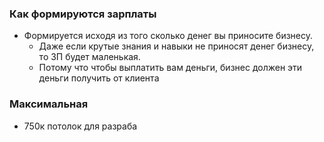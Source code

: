 ### Как формируются зарплаты
  - Формируется исходя из того сколько денег вы приносите бизнесу. 
    - Даже если крутые знания и навыки не приносят денег бизнесу, то ЗП будет маленькая.
    - Потому что чтобы выплатить вам деньги, бизнес должен эти деньги получить от клиента


### Максимальная
  - 750к потолок для разраба